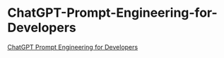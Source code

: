 # ChatGPT-Prompt-Engineering-for-Developers
[ChatGPT Prompt Engineering for Developers](https://www.deeplearning.ai/short-courses/chatgpt-prompt-engineering-for-developers/)
